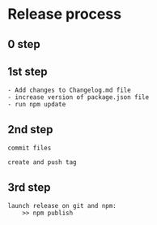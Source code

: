

# Release process

## 0 step	

## 1st step
	
	- Add changes to Changelog.md file
	- increase version of package.json file
	- run npm update

## 2nd step
	
	commit files

	create and push tag

## 3rd step
	
	launch release on git and npm:
		>> npm publish